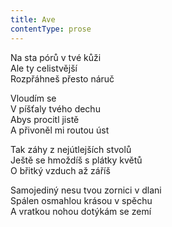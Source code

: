 ```yaml
---
title: Ave
contentType: prose
---
```


<section>

Na sta pórů v tvé kůži  
Ale ty celistvější  
Rozpřáhneš přesto náruč

Vloudím se  
V píšťaly tvého dechu  
Abys procitl jistě  
A přivoněl mi routou úst

Tak záhy z nejútlejších stvolů  
Ještě se hmoždíš s plátky květů  
O břitký vzduch až záříš

Samojediný nesu tvou zornici v dlani  
Spálen osmahlou krásou v spěchu  
A vratkou nohou dotýkám se zemí

</section>

